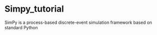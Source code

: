 # Simpy_tutorial
SimPy is a process-based discrete-event simulation framework based on standard Python

